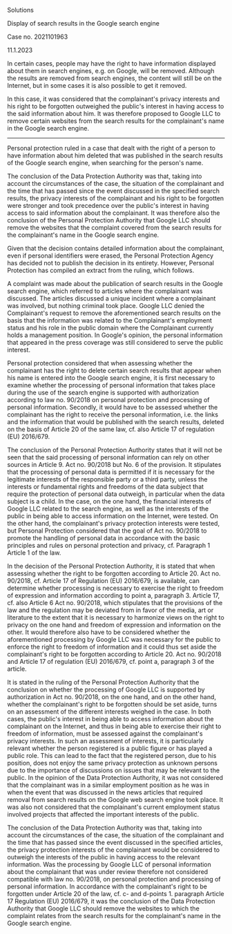 Solutions

Display of search results in the Google search engine

Case no. 2021101963

11.1.2023

In certain cases, people may have the right to have information displayed about them in search engines, e.g. on Google, will be removed. Although the results are removed from search engines, the content will still be on the Internet, but in some cases it is also possible to get it removed.

In this case, it was considered that the complainant's privacy interests and his right to be forgotten outweighed the public's interest in having access to the said information about him. It was therefore proposed to Google LLC to remove certain websites from the search results for the complainant's name in the Google search engine.

----

Personal protection ruled in a case that dealt with the right of a person to have information about him deleted that was published in the search results of the Google search engine, when searching for the person's name.

The conclusion of the Data Protection Authority was that, taking into account the circumstances of the case, the situation of the complainant and the time that has passed since the event discussed in the specified search results, the privacy interests of the complainant and his right to be forgotten were stronger and took precedence over the public's interest in having access to said information about the complainant. It was therefore also the conclusion of the Personal Protection Authority that Google LLC should remove the websites that the complaint covered from the search results for the complainant's name in the Google search engine.

Given that the decision contains detailed information about the complainant, even if personal identifiers were erased, the Personal Protection Agency has decided not to publish the decision in its entirety. However, Personal Protection has compiled an extract from the ruling, which follows.

A complaint was made about the publication of search results in the Google search engine, which referred to articles where the complainant was discussed. The articles discussed a unique incident where a complainant was involved, but nothing criminal took place. Google LLC denied the Complainant's request to remove the aforementioned search results on the basis that the information was related to the Complainant's employment status and his role in the public domain where the Complainant currently holds a management position. In Google's opinion, the personal information that appeared in the press coverage was still considered to serve the public interest.

Personal protection considered that when assessing whether the complainant has the right to delete certain search results that appear when his name is entered into the Google search engine, it is first necessary to examine whether the processing of personal information that takes place during the use of the search engine is supported with authorization according to law no. 90/2018 on personal protection and processing of personal information. Secondly, it would have to be assessed whether the complainant has the right to receive the personal information, i.e. the links and the information that would be published with the search results, deleted on the basis of Article 20 of the same law, cf. also Article 17 of regulation (EU) 2016/679.

The conclusion of the Personal Protection Authority states that it will not be seen that the said processing of personal information can rely on other sources in Article 9. Act no. 90/2018 but No. 6 of the provision. It stipulates that the processing of personal data is permitted if it is necessary for the legitimate interests of the responsible party or a third party, unless the interests or fundamental rights and freedoms of the data subject that require the protection of personal data outweigh, in particular when the data subject is a child. In the case, on the one hand, the financial interests of Google LLC related to the search engine, as well as the interests of the public in being able to access information on the Internet, were tested. On the other hand, the complainant's privacy protection interests were tested, but Personal Protection considered that the goal of Act no. 90/2018 to promote the handling of personal data in accordance with the basic principles and rules on personal protection and privacy, cf. Paragraph 1 Article 1 of the law.

In the decision of the Personal Protection Authority, it is stated that when assessing whether the right to be forgotten according to Article 20. Act no. 90/2018, cf. Article 17 of Regulation (EU) 2016/679, is available, can determine whether processing is necessary to exercise the right to freedom of expression and information according to point a, paragraph 3. Article 17, cf. also Article 6 Act no. 90/2018, which stipulates that the provisions of the law and the regulation may be deviated from in favor of the media, art or literature to the extent that it is necessary to harmonize views on the right to privacy on the one hand and freedom of expression and information on the other. It would therefore also have to be considered whether the aforementioned processing by Google LLC was necessary for the public to enforce the right to freedom of information and it could thus set aside the complainant's right to be forgotten according to Article 20. Act no. 90/2018 and Article 17 of regulation (EU) 2016/679, cf. point a, paragraph 3 of the article.

It is stated in the ruling of the Personal Protection Authority that the conclusion on whether the processing of Google LLC is supported by authorization in Act no. 90/2018, on the one hand, and on the other hand, whether the complainant's right to be forgotten should be set aside, turns on an assessment of the different interests weighed in the case. In both cases, the public's interest in being able to access information about the complainant on the Internet, and thus in being able to exercise their right to freedom of information, must be assessed against the complainant's privacy interests. In such an assessment of interests, it is particularly relevant whether the person registered is a public figure or has played a public role. This can lead to the fact that the registered person, due to his position, does not enjoy the same privacy protection as unknown persons due to the importance of discussions on issues that may be relevant to the public. In the opinion of the Data Protection Authority, it was not considered that the complainant was in a similar employment position as he was in when the event that was discussed in the news articles that required removal from search results on the Google web search engine took place. It was also not considered that the complainant's current employment status involved projects that affected the important interests of the public.

The conclusion of the Data Protection Authority was that, taking into account the circumstances of the case, the situation of the complainant and the time that has passed since the event discussed in the specified articles, the privacy protection interests of the complainant would be considered to outweigh the interests of the public in having access to the relevant information. Was the processing by Google LLC of personal information about the complainant that was under review therefore not considered compatible with law no. 90/2018, on personal protection and processing of personal information. In accordance with the complainant's right to be forgotten under Article 20 of the law, cf. c- and d-points 1. paragraph Article 17 Regulation (EU) 2016/679, it was the conclusion of the Data Protection Authority that Google LLC should remove the websites to which the complaint relates from the search results for the complainant's name in the Google search engine.
